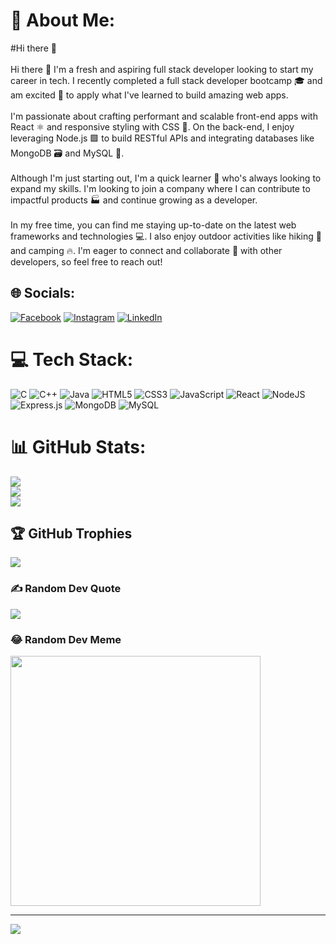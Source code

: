 # 💫 About Me:
#Hi there 👋<br><br>Hi there 👋 I'm a fresh and aspiring full stack developer looking to start my career in tech. I recently completed a full stack developer bootcamp 🎓 and am excited 🤩 to apply what I've learned to build amazing web apps.<br><br>I'm passionate about crafting performant and scalable front-end apps with React ⚛️ and responsive styling with CSS 🎨. On the back-end, I enjoy leveraging Node.js 🟩 to build RESTful APIs and integrating databases like MongoDB 🗃️ and MySQL 📀.<br><br>Although I'm just starting out, I'm a quick learner 📖 who's always looking to expand my skills. I'm looking to join a company where I can contribute to impactful products 🏭 and continue growing as a developer.<br><br>In my free time, you can find me staying up-to-date on the latest web frameworks and technologies 💻. I also enjoy outdoor activities like hiking 🥾 and camping 🔥. I'm eager to connect and collaborate 🤝 with other developers, so feel free to reach out!


## 🌐 Socials:
[![Facebook](https://img.shields.io/badge/Facebook-%231877F2.svg?logo=Facebook&logoColor=white)](https://facebook.com/shrikant.gaikwad.31392) [![Instagram](https://img.shields.io/badge/Instagram-%23E4405F.svg?logo=Instagram&logoColor=white)](https://instagram.com/its_shri_20) [![LinkedIn](https://img.shields.io/badge/LinkedIn-%230077B5.svg?logo=linkedin&logoColor=white)](https://linkedin.com/in/contactshrikantgaikwad/) 

# 💻 Tech Stack:
![C](https://img.shields.io/badge/c-%2300599C.svg?style=plastic&logo=c&logoColor=white) ![C++](https://img.shields.io/badge/c++-%2300599C.svg?style=plastic&logo=c%2B%2B&logoColor=white) ![Java](https://img.shields.io/badge/java-%23ED8B00.svg?style=plastic&logo=openjdk&logoColor=white) ![HTML5](https://img.shields.io/badge/html5-%23E34F26.svg?style=plastic&logo=html5&logoColor=white) ![CSS3](https://img.shields.io/badge/css3-%231572B6.svg?style=plastic&logo=css3&logoColor=white) ![JavaScript](https://img.shields.io/badge/javascript-%23323330.svg?style=plastic&logo=javascript&logoColor=%23F7DF1E)  ![React](https://img.shields.io/badge/react-%2320232a.svg?style=plastic&logo=react&logoColor=%2361DAFB) ![NodeJS](https://img.shields.io/badge/node.js-6DA55F?style=plastic&logo=node.js&logoColor=white)  ![Express.js](https://img.shields.io/badge/express.js-%23404d59.svg?style=plastic&logo=express&logoColor=%2361DAFB)  ![MongoDB](https://img.shields.io/badge/MongoDB-%234ea94b.svg?style=plastic&logo=mongodb&logoColor=white) ![MySQL](https://img.shields.io/badge/mysql-%2300000f.svg?style=plastic&logo=mysql&logoColor=white)
# 📊 GitHub Stats:
![](https://github-readme-stats.vercel.app/api?username=shrikantg199&theme=radical&hide_border=true&include_all_commits=true&count_private=true)<br/>
![](https://github-readme-streak-stats.herokuapp.com/?user=shrikantg199&theme=radical&hide_border=true)<br/>
![](https://github-readme-stats.vercel.app/api/top-langs/?username=shrikantg199&theme=radical&hide_border=true&include_all_commits=true&count_private=true&layout=compact)

## 🏆 GitHub Trophies
![](https://github-profile-trophy.vercel.app/?username=shrikantg199&theme=discord&no-frame=true&no-bg=false&margin-w=4)

### ✍️ Random Dev Quote
![](https://quotes-github-readme.vercel.app/api?type=horizontal&theme=tokyonight)

### 😂 Random Dev Meme
<img src='https://randommeme-five.vercel.app/' style="height: 400px;"/>

---
[![](https://visitcount.itsvg.in/api?id=shrikantg199&icon=0&color=7)](https://visitcount.itsvg.in)

<!-- Proudly created with GPRM ( https://gprm.itsvg.in ) -->
